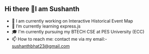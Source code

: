 ## Hi there 👋I am Sushanth

<!--
**Sushanthbhat23/Sushanthbhat23** is a ✨ _special_ ✨ repository because its `README.md` (this file) appears on your GitHub profile.

Here are some ideas to get you started: -->

- 🔭 I am currently working on Interactive Historical Event Map 
- 🌱 I’m currently learning express.js
- 🎓 I'm currently pursuing my BTECH CSE at PES University (ECC)
- 📫 How to reach me: contact me via my email:- sushanthbhat23@gmail.com

